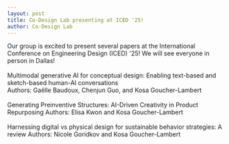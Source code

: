```yaml
---
layout: post
title: Co-Design Lab presenting at ICED '25!
author: Co-Design Lab
---
```


Our group is excited to present several papers at the International Conference on Engineering Design (ICED) '25! We will see everyone in person in Dallas!
<br>
<br>
Multimodal generative AI for conceptual design: Enabling text-based and sketch-based human-AI conversations  
Authors: Gaëlle Baudoux, Chenjun Guo, and Kosa Goucher-Lambert 
<br>
<br>
Generating Preinventive Structures: AI-Driven Creativity in Product Repurposing
Authors: Elisa Kwon and Kosa Goucher-Lambert
<br>
<br>
Harnessing digital vs physical design for sustainable behavior strategies: A review 
Authors: Nicole Goridkov and Kosa Goucher-Lambert
